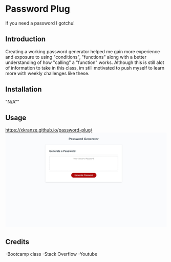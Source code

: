 # Password Plug
If you need a password I gotchu!

## Introduction

Creating a working password generator helped me gain more experience and exposure to using "conditions", "functions" along with a better understanding of how "calling" a "function" works.   Although this is still alot of information to take in this class, im still motivated to push myself to learn more with weekly challenges like these.

## Installation

"N/A""

## Usage
https://xkranze.github.io/password-plug/
 ![alt tag](./pwgen.jpg)

## Credits
-Bootcamp class
-Stack Overflow
-Youtube

